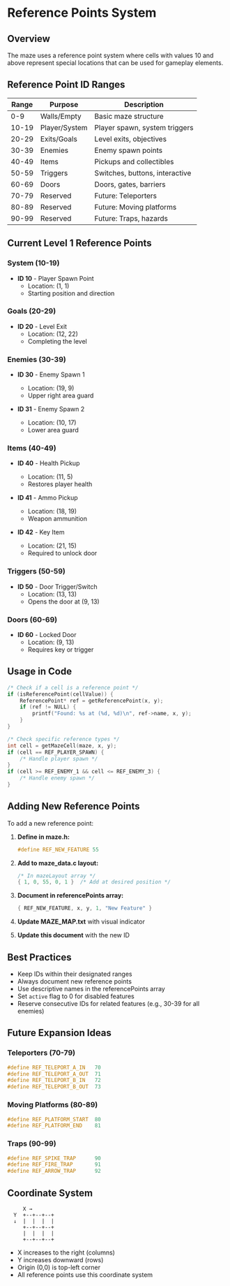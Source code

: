 # Reference Points System

## Overview

The maze uses a reference point system where cells with values 10 and above represent special locations that can be used for gameplay elements.

## Reference Point ID Ranges

| Range | Purpose | Description |
|-------|---------|-------------|
| 0-9 | Walls/Empty | Basic maze structure |
| 10-19 | Player/System | Player spawn, system triggers |
| 20-29 | Exits/Goals | Level exits, objectives |
| 30-39 | Enemies | Enemy spawn points |
| 40-49 | Items | Pickups and collectibles |
| 50-59 | Triggers | Switches, buttons, interactive |
| 60-69 | Doors | Doors, gates, barriers |
| 70-79 | Reserved | Future: Teleporters |
| 80-89 | Reserved | Future: Moving platforms |
| 90-99 | Reserved | Future: Traps, hazards |

## Current Level 1 Reference Points

### System (10-19)
- **ID 10** - Player Spawn Point
  - Location: (1, 1)
  - Starting position and direction

### Goals (20-29)
- **ID 20** - Level Exit
  - Location: (12, 22)
  - Completing the level

### Enemies (30-39)
- **ID 30** - Enemy Spawn 1
  - Location: (19, 9)
  - Upper right area guard

- **ID 31** - Enemy Spawn 2
  - Location: (10, 17)
  - Lower area guard

### Items (40-49)
- **ID 40** - Health Pickup
  - Location: (11, 5)
  - Restores player health

- **ID 41** - Ammo Pickup
  - Location: (18, 19)
  - Weapon ammunition

- **ID 42** - Key Item
  - Location: (21, 15)
  - Required to unlock door

### Triggers (50-59)
- **ID 50** - Door Trigger/Switch
  - Location: (13, 13)
  - Opens the door at (9, 13)

### Doors (60-69)
- **ID 60** - Locked Door
  - Location: (9, 13)
  - Requires key or trigger

## Usage in Code

```c
/* Check if a cell is a reference point */
if (isReferencePoint(cellValue)) {
    ReferencePoint* ref = getReferencePoint(x, y);
    if (ref != NULL) {
        printf("Found: %s at (%d, %d)\n", ref->name, x, y);
    }
}

/* Check specific reference types */
int cell = getMazeCell(maze, x, y);
if (cell == REF_PLAYER_SPAWN) {
    /* Handle player spawn */
}
if (cell >= REF_ENEMY_1 && cell <= REF_ENEMY_3) {
    /* Handle enemy spawn */
}
```

## Adding New Reference Points

To add a new reference point:

1. **Define in maze.h:**
   ```c
   #define REF_NEW_FEATURE 55
   ```

2. **Add to maze_data.c layout:**
   ```c
   /* In mazeLayout array */
   { 1, 0, 55, 0, 1 }  /* Add at desired position */
   ```

3. **Document in referencePoints array:**
   ```c
   { REF_NEW_FEATURE, x, y, 1, "New Feature" }
   ```

4. **Update MAZE_MAP.txt** with visual indicator

5. **Update this document** with the new ID

## Best Practices

- Keep IDs within their designated ranges
- Always document new reference points
- Use descriptive names in the referencePoints array
- Set `active` flag to 0 for disabled features
- Reserve consecutive IDs for related features (e.g., 30-39 for all enemies)

## Future Expansion Ideas

### Teleporters (70-79)
```c
#define REF_TELEPORT_A_IN   70
#define REF_TELEPORT_A_OUT  71
#define REF_TELEPORT_B_IN   72
#define REF_TELEPORT_B_OUT  73
```

### Moving Platforms (80-89)
```c
#define REF_PLATFORM_START  80
#define REF_PLATFORM_END    81
```

### Traps (90-99)
```c
#define REF_SPIKE_TRAP      90
#define REF_FIRE_TRAP       91
#define REF_ARROW_TRAP      92
```

## Coordinate System

```
     X →
  Y  +--+--+--+
  ↓  |  |  |  |
     +--+--+--+
     |  |  |  |
     +--+--+--+
```

- X increases to the right (columns)
- Y increases downward (rows)
- Origin (0,0) is top-left corner
- All reference points use this coordinate system
